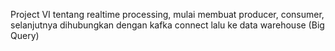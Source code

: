 Project VI tentang realtime processing, mulai membuat producer, consumer, selanjutnya dihubungkan dengan kafka connect lalu ke data warehouse (Big Query)
